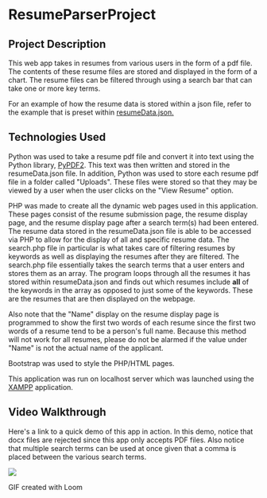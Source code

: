 # ResumeParserProject

## Project Description

This web app takes in resumes from various users in the form of a pdf file. The contents of these resume files are stored and displayed in the form of a chart. The resume files can be filtered through using a search bar that can take one or more key terms.

For an example of how the resume data is stored within a json file, refer to the example that is preset within [resumeData.json.](https://github.com/JamesSo1/ResumeParserProject/blob/main/resumeData.json)

## Technologies Used

Python was used to take a resume pdf file and convert it into text using the Python library, [PyPDF2](https://pypdf2.readthedocs.io/en/3.0.0/). This text was then written and stored in the resumeData.json file. In addition, Python was used to store each resume pdf file in a folder called "Uploads". These files were stored so that they may be viewed by a user when the user clicks on the "View Resume" option.

PHP was made to create all the dynamic web pages used in this application. These pages consist of the resume submission page, the resume display page, and the resume display page after a search term(s) had been entered. The resume data stored in the resumeData.json file is able to be accessed via PHP to allow for the display of all and specific resume data. The search.php file in particular is what takes care of filtering resumes by keywords as well as displaying the resumes after they are filtered. The search.php file essentially takes the search terms that a user enters and stores them as an array. The program loops through all the resumes it has stored within resumeData.json and finds out which resumes include **all** of the keywords in the array as opposed to just some of the keywords. These are the resumes that are then displayed on the webpage.

Also note that the "Name" display on the resume display page is programmed to show the first two words of each resume since the first two words of a resume tend to be a person's full name. Because this method will not work for all resumes, please do not be alarmed if the value under "Name" is not the actual name of the applicant.

Bootstrap was used to style the PHP/HTML pages. 

This application was run on localhost server which was launched using the [XAMPP](https://www.apachefriends.org/) application. 

## Video Walkthrough

Here's a link to a quick demo of this app in action. In this demo, notice that docx files are rejected since this app only accepts PDF files. Also notice that multiple search terms can be used at once given that a comma is placed between the various search terms. 

  <a href="https://www.loom.com/share/c8ae6647ff2c4342ac331617d6c918ee">
      <img style="max-width:300px;" src="https://cdn.loom.com/sessions/thumbnails/c8ae6647ff2c4342ac331617d6c918ee-with-play.gif">
    </a>


GIF created with Loom  
